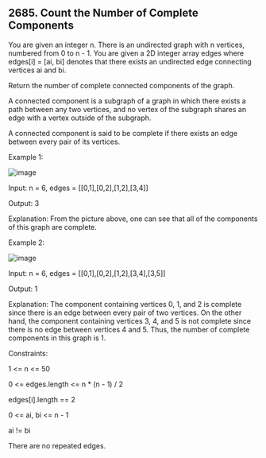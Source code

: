 ## 2685. Count the Number of Complete Components

You are given an integer n. There is an undirected graph with n vertices, numbered from 0 to n - 1. You are given a 2D integer array edges where edges[i] = [ai, bi] denotes that there exists an undirected edge connecting vertices ai and bi.

Return the number of complete connected components of the graph.

A connected component is a subgraph of a graph in which there exists a path between any two vertices, and no vertex of the subgraph shares an edge with a vertex outside of the subgraph.

A connected component is said to be complete if there exists an edge between every pair of its vertices.

 

Example 1:

![image](https://github.com/user-attachments/assets/0584d580-40c3-4fd8-bb4b-722286c3f4e6)



Input: n = 6, edges = [[0,1],[0,2],[1,2],[3,4]]

Output: 3

Explanation: From the picture above, one can see that all of the components of this graph are complete.

Example 2:

![image](https://github.com/user-attachments/assets/26e7c0ef-42f8-4a03-88cb-de8fc7b97d13)



Input: n = 6, edges = [[0,1],[0,2],[1,2],[3,4],[3,5]]

Output: 1

Explanation: The component containing vertices 0, 1, and 2 is complete since there is an edge between every pair of two vertices. On the other hand, the component containing vertices 3, 4, and 5 is not complete since there is no edge between vertices 4 and 5. Thus, the number of complete components in this graph is 1.
 

Constraints:

1 <= n <= 50

0 <= edges.length <= n * (n - 1) / 2

edges[i].length == 2

0 <= ai, bi <= n - 1

ai != bi

There are no repeated edges.
